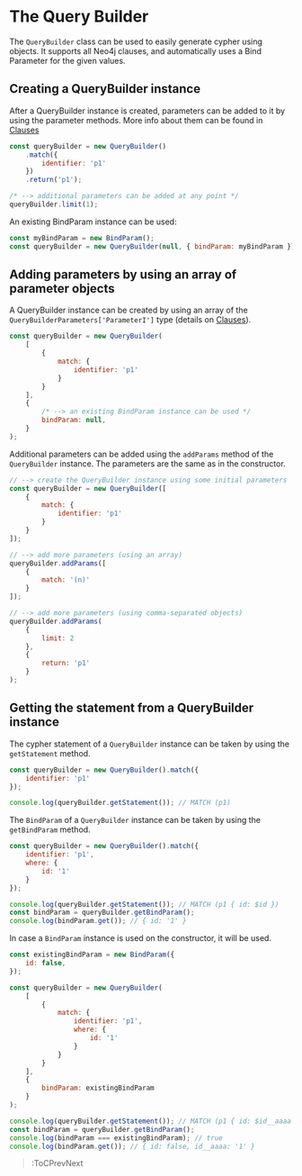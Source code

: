 # The Query Builder

The `QueryBuilder` class can be used to easily generate cypher using objects. It supports all Neo4j clauses, and automatically uses a Bind Parameter for the given values.

## Creating a QueryBuilder instance

After a QueryBuilder instance is created, parameters can be added to it by using the parameter methods.
More info about them can be found in [Clauses](./Clauses)
```js
const queryBuilder = new QueryBuilder()
    .match({
        identifier: 'p1'
    })
    .return('p1');

/* --> additional parameters can be added at any point */
queryBuilder.limit(1);
```

An existing BindParam instance can be used:
```js
const myBindParam = new BindParam();
const queryBuilder = new QueryBuilder(null, { bindParam: myBindParam });
```

## Adding parameters by using an array of parameter objects

A QueryBuilder instance can be created by using an array of the `QueryBuilderParameters['ParameterI']` type (details on [Clauses](./Clauses)).

```js
const queryBuilder = new QueryBuilder(
    [
        {
            match: {
                identifier: 'p1'
            }
        }
    ],
    {
        /* --> an existing BindParam instance can be used */
        bindParam: null,
    }
);
```

Additional parameters can be added using the `addParams` method of the `QueryBuilder` instance. The parameters are the same as in the constructor.

```js
// --> create the QueryBuilder instance using some initial parameters
const queryBuilder = new QueryBuilder([
    {
        match: {
            identifier: 'p1'
        }
    }
]);

// --> add more parameters (using an array)
queryBuilder.addParams([
    {
        match: '(n)'
    }
]);

// --> add more parameters (using comma-separated objects)
queryBuilder.addParams(
    {
        limit: 2
    },
    {
        return: 'p1'
    }
);
```

## Getting the statement from a QueryBuilder instance

The cypher statement of a `QueryBuilder` instance can be taken by using the `getStatement` method.

```js
const queryBuilder = new QueryBuilder().match({
    identifier: 'p1'
});

console.log(queryBuilder.getStatement()); // MATCH (p1)
```

The `BindParam` of a `QueryBuilder` instance can be taken by using the `getBindParam` method.

```js
const queryBuilder = new QueryBuilder().match({
    identifier: 'p1',
    where: {
        id: '1'
    }
});

console.log(queryBuilder.getStatement()); // MATCH (p1 { id: $id })
const bindParam = queryBuilder.getBindParam();
console.log(bindParam.get()); // { id: '1' }
```

In case a `BindParam` instance is used on the constructor, it will be used.

```js
const existingBindParam = new BindParam({
    id: false,
});

const queryBuilder = new QueryBuilder(
    [
        {
            match: {
                identifier: 'p1',
                where: {
                    id: '1'
                }
            }
        }
    ],
    {
        bindParam: existingBindParam
    }
);

console.log(queryBuilder.getStatement()); // MATCH (p1 { id: $id__aaaa })
const bindParam = queryBuilder.getBindParam();
console.log(bindParam === existingBindParam); // true
console.log(bindParam.get()); // { id: false, id__aaaa: '1' }
```

> :ToCPrevNext